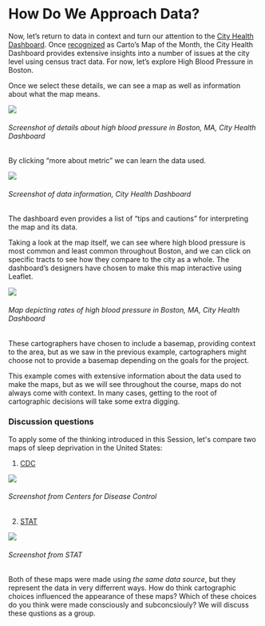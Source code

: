 # How Do We Approach Data?

Now, let’s return to data in context and turn our attention to the [City Health Dashboard](https://www.cityhealthdashboard.com/). Once [recognized](https://carto.com/blog/map-city-health-dashboard/) as Carto’s Map of the Month, the City Health Dashboard provides extensive insights into a number of issues at the city level using census tract data. For now, let’s explore High Blood Pressure in Boston. 

Once we select these details, we can see a map as well as information about what the map means. 

![](https://i.imgur.com/boDNg7c.png)
###### Screenshot of details about high blood pressure in Boston, MA, City Health Dashboard





By clicking “more about metric” we can learn the data used. 

![](https://i.imgur.com/wmL7L5N.png)
###### Screenshot of data information, City Health Dashboard



The dashboard even provides a list of “tips and cautions” for interpreting the map and its data. 

Taking a look at the map itself, we can see where high blood pressure is most common and least common throughout Boston, and we can click on specific tracts to see how they compare to the city as a whole. The dashboard’s designers have chosen to make this map interactive using Leaflet.

![](https://i.imgur.com/E5cPZ81.jpg)
###### Map depicting rates of high blood pressure in Boston, MA, City Health Dashboard






These cartographers have chosen to include a basemap, providing context to the area, but as we saw in the previous example, cartographers might choose not to provide a basemap depending on the goals for the project. 

This example comes with extensive information about the data used to make the maps, but as we will see throughout the course, maps do not always come with context. In many cases, getting to the root of cartographic decisions will take some extra digging.

### Discussion questions

To apply some of the thinking introduced in this Session, let's compare two maps of sleep deprivation in the United States:

1. [CDC](https://www.cdc.gov/sleep/data_statistics.html)

![](https://i.imgur.com/Jtog9My.png)
###### Screenshot from Centers for Disease Control
2. [STAT](https://www.statnews.com/2016/02/18/state-people-sleep-worst/)

![](https://i.imgur.com/kI83xl7.jpg)
###### Screenshot from STAT

Both of these maps were made using *the same data source*, but they represent the data in very differrent ways. How do think cartographic choices influenced the appearance of these maps? Which of these choices do you think were made consciously and subconcsiouly? We will discuss these qustions as a group.

